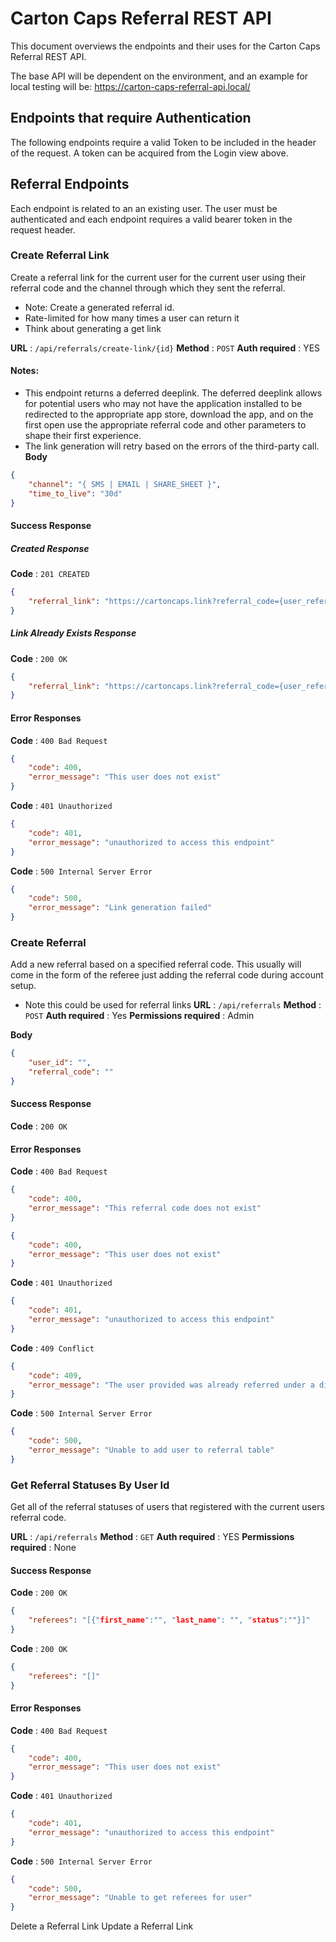 # Carton Caps Referral REST API

This document overviews the endpoints and their uses for the Carton Caps Referral REST API. 

The base API will be dependent on the environment, and an example for local testing will be: https://carton-caps-referral-api.local/
## Endpoints that require Authentication

The following endpoints require a valid Token to be included in the header of the request. A token can be acquired from the Login view above.
## Referral Endpoints

Each endpoint is related to an an existing user. The user must be authenticated and each endpoint requires a valid bearer token in the request header.
### Create Referral Link
Create a referral link for the current user for the current user using their referral code and the channel through which they sent the referral.
- Note:  Create a generated referral id.
- Rate-limited for how many times a user can return it
- Think about generating a get link

**URL** : `/api/referrals/create-link/{id}`
**Method** : `POST`
**Auth required** : YES
#### Notes:
- This endpoint returns a deferred deeplink. The deferred deeplink allows for potential users who may not have the application installed to be redirected to the appropriate app store, download the app, and on the first open use the appropriate referral code and other parameters to shape their first experience.
- The link generation will retry based on the errors of the third-party call.
**Body**
```json
{
    "channel": "{ SMS | EMAIL | SHARE_SHEET }",
    "time_to_live": "30d"
}
```

#### Success Response
##### Created Response

**Code** : `201 CREATED`
```json
{
    "referral_link": "https://cartoncaps.link?referral_code={user_referral_code}",
}
```

##### Link Already Exists Response
**Code** : `200 OK`
```json
{
    "referral_link": "https://cartoncaps.link?referral_code={user_referral_code}",
}
```

#### Error Responses

**Code** : `400 Bad Request`
```json
{
    "code": 400,
    "error_message": "This user does not exist"
}
```

**Code** : `401 Unauthorized`
```json
{
    "code": 401,
    "error_message": "unauthorized to access this endpoint"
}
```

**Code** : `500 Internal Server Error`
```json
{
    "code": 500,
    "error_message": "Link generation failed"
}
```
### Create Referral
Add a new referral based on a specified referral code. This usually will come in the form of the referee just adding the referral code during account setup.
- Note this could be used for referral links
**URL** : `/api/referrals`
**Method** : `POST`
**Auth required** : Yes
**Permissions required** : Admin

**Body**
```json
{
    "user_id": "",
    "referral_code": ""
}
```
#### Success Response
**Code** : `200 OK`
#### Error Responses
**Code** : `400 Bad Request`
```json
{
    "code": 400,
    "error_message": "This referral code does not exist"
}
```

```json
{
    "code": 400,
    "error_message": "This user does not exist"
}
```

**Code** : `401 Unauthorized`
```json
{
    "code": 401,
    "error_message": "unauthorized to access this endpoint"
}
```

**Code** : `409 Conflict`
```json
{
    "code": 409,
    "error_message": "The user provided was already referred under a different referral code"
}
```
**Code** : `500 Internal Server Error`
```json
{
    "code": 500,
    "error_message": "Unable to add user to referral table"
}
```

### Get Referral Statuses By User Id
Get all of the referral statuses of users that registered with the current users referral code.

**URL** : `/api/referrals`
**Method** : `GET`
**Auth required** : YES
**Permissions required** : None
#### Success Response
**Code** : `200 OK`
```json
{
    "referees": "[{"first_name":"", "last_name": "", "status":""}]"
}
```

**Code** : `200 OK`
```json
{
    "referees": "[]"
}
```

#### Error Responses
**Code** : `400 Bad Request`
```json
{
    "code": 400,
    "error_message": "This user does not exist"
}
```

**Code** : `401 Unauthorized`
```json
{
    "code": 401,
    "error_message": "unauthorized to access this endpoint"
}
```

**Code** : `500 Internal Server Error`
```json
{
    "code": 500,
    "error_message": "Unable to get referees for user"
}
```

Delete a Referral Link
Update a Referral Link